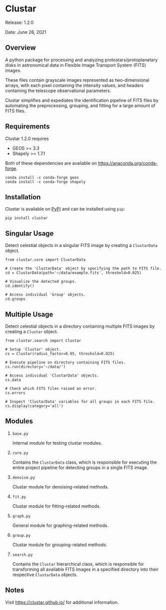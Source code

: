 # Clustar

Release: 1.2.0

Date: June 26, 2021

## Overview

A python package for processing and analyzing protostars/protoplanetary disks
in astronomical data in Flexible Image Transport System (FITS) images. 

These files contain grayscale images represented as two-dimensional arrays,
with each pixel containing the intensity values, and headers containing the
telescope observational parameters.

Clustar simplifies and expediates the identification pipeline of FITS files
by automating the preprocessing, grouping, and fitting for a large amount of
FITS files.

## Requirements

Clustar 1.2.0 requires

* GEOS >= 3.3
* Shapely >= 1.7.1

Both of these dependencies are available on <https://anaconda.org/conda-forge>.
```
conda install -c conda-forge geos
conda install -c conda-forge shapely 
```

## Installation

Clustar is available on [PyPI](https://pypi.org/project/clustar/) and can be installed using `pip`:

```
pip install clustar
```

## Singular Usage

Detect celestial objects in a singular FITS image by creating a `ClustarData`
object.

```
from clustar.core import ClustarData

# Create the 'ClustarData' object by specifying the path to FITS file.
cd = ClustarData(path='~/data/example.fits', threshold=0.025)

# Visualize the detected groups.
cd.identify()

# Access individual 'Group' objects.
cd.groups
```

## Multiple Usage

Detect celestial objects in a directory containing multiple FITS images by
creating a `Clustar` object.

```
from clustar.search import Clustar

# Setup 'Clustar' object.
cs = Clustar(radius_factor=0.95, threshold=0.025)

# Execute pipeline on directory containing FITS files.
cs.run(directory='~/data/')

# Access individual 'ClustarData' objects.
cs.data

# Check which FITS files raised an error.
cs.errors

# Inspect 'ClustarData' variables for all groups in each FITS file.
cs.display(category='all')
```

## Modules

1. `base.py`
    
    Internal module for testing clustar modules.

2. `core.py`
    
    Contains the `ClustarData` class, which is responsible for executing
    the entire project pipeline for detecting groups in a single FITS image.

3. `denoise.py`
    
    Clustar module for denoising-related methods.

4. `fit.py`
    
    Clustar module for fitting-related methods.

5. `graph.py`
    
    General module for graphing-related methods.

6. `group.py`
    
    Clustar module for grouping-related methods.

7. `search.py`
    
    Contains the `Clustar` hierarchical class, which is responsible for 
    transforming all available FITS images in a specified directory into their 
    respective `ClustarData` objects.

## Notes

Visit <https://clustar.github.io/> for additional information.
